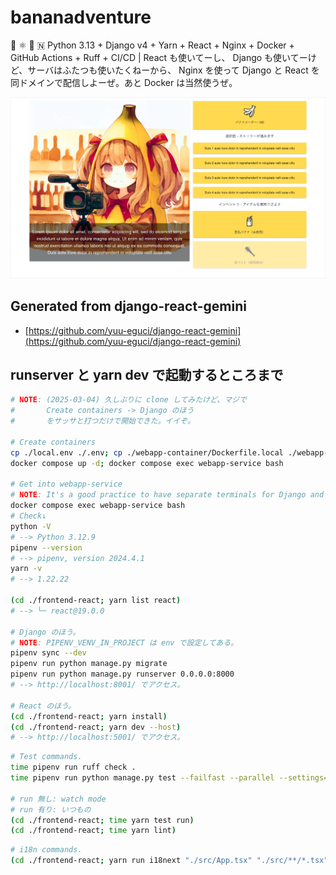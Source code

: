 bananadventure
===

🐍 ⚛️ 🐳 🇳 Python 3.13 + Django v4 + Yarn + React + Nginx + Docker + GitHub Actions + Ruff + CI/CD | React も使いてーし、 Django も使いてーけど、サーバはふたつも使いたくねーから、 Nginx を使って Django と React を同ドメインで配信しよーぜ。あと Docker は当然使うぜ。

![](./docs/(2025-04-06)bananadventure.webp)

## Generated from django-react-gemini

- [https://github.com/yuu-eguci/django-react-gemini](https://github.com/yuu-eguci/django-react-gemini)

## runserver と yarn dev で起動するところまで

```bash
# NOTE: (2025-03-04) 久しぶりに clone してみたけど、マジで
#       Create containers -> Django のほう
#       をサッサと打つだけで開始できた。イイぞ。

# Create containers
cp ./local.env ./.env; cp ./webapp-container/Dockerfile.local ./webapp-container/Dockerfile;
docker compose up -d; docker compose exec webapp-service bash

# Get into webapp-service
# NOTE: It's a good practice to have separate terminals for Django and React for easier debugging and log tracking.
docker compose exec webapp-service bash
# Check↓
python -V
# --> Python 3.12.9
pipenv --version
# --> pipenv, version 2024.4.1
yarn -v
# --> 1.22.22

(cd ./frontend-react; yarn list react)
# --> └─ react@19.0.0

# Django のほう。
# NOTE: PIPENV_VENV_IN_PROJECT は env で設定してある。
pipenv sync --dev
pipenv run python manage.py migrate
pipenv run python manage.py runserver 0.0.0.0:8000
# --> http://localhost:8001/ でアクセス。

# React のほう。
(cd ./frontend-react; yarn install)
(cd ./frontend-react; yarn dev --host)
# --> http://localhost:5001/ でアクセス。
```

```bash
# Test commands.
time pipenv run ruff check .
time pipenv run python manage.py test --failfast --parallel --settings=config.settings_test

# run 無し: watch mode
# run 有り: いつもの
(cd ./frontend-react; time yarn test run)
(cd ./frontend-react; time yarn lint)
```

```bash
# i18n commands.
(cd ./frontend-react; yarn run i18next "./src/App.tsx" "./src/**/*.tsx" --config "./i18next-parser.config.js")
```
